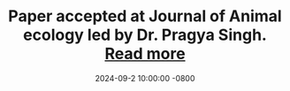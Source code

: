 ---
title: >-
    Paper accepted at Journal of Animal ecology led by Dr. Pragya Singh.
    <a href="https://www.biorxiv.org/content/10.1101/2023.12.20.572488v2.abstract" target="_blank">Read more <i class="fas fa-angle-double-right"></i></a>
date: 2024-09-2 10:00:00 -0800
---